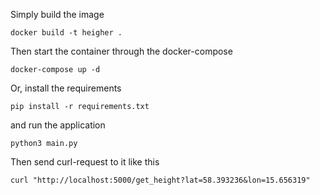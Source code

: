 Simply build the image

    docker build -t heigher .

Then start the container through the docker-compose

    docker-compose up -d

Or, install the requirements

    pip install -r requirements.txt

and run the application

    python3 main.py


Then send curl-request to it like this

    curl "http://localhost:5000/get_height?lat=58.393236&lon=15.656319"
